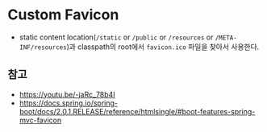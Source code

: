 # Custom Favicon

- static content location(```/static``` or ```/public``` or ```/resources``` or ```/META-INF/resources```)과
classpath의 root에서 ```favicon.ico``` 파일을 찾아서 사용한다. 

## 참고
- https://youtu.be/-jaRc_78b4I
- https://docs.spring.io/spring-boot/docs/2.0.1.RELEASE/reference/htmlsingle/#boot-features-spring-mvc-favicon